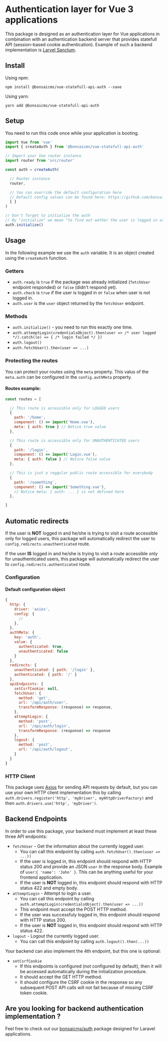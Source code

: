 # Authentication layer for Vue 3 applications

This package is designed as an authentication layer for Vue applications in combination with an authentication backend server that provides statefull API (session-based cookie authentication). Example of such a backend implementation is [Larvel Sanctum](https://laravel.com/docs/8.x/sanctum).

## Install

Using npm:

```bash2
npm install @bonsaicms/vue-statefull-api-auth --save
```

Using yarn:

```bash2
yarn add @bonsaicms/vue-statefull-api-auth
```

## Setup

You need to run this code once while your application is booting.

```js
import Vue from 'vue'
import { createAuth } from '@bonsaicms/vue-statefull-api-auth'

// Import your Vue router instance
import router from 'src/router'

const auth = createAuth(

  // Router instance
  router,

  // You can override the default configuration here
  // Default config values can be found here: https://github.com/bonsaicms/vue-statefull-api-auth/blob/master/src/config.js#L3
  { }
)

// Don't forget to initialize the auth
// By "initialize" we mean "to find out wether the user is logged in or not"
auth.initialize()
```

## Usage

In the following example we use the `auth` variable. It is an object created using the `createAuth` function.

### Getters

- `auth.ready` is `true` if the package was already initialized (`fetchUser` endpoint responded) or `false` (didn't respond yet).
- `auth.check` is `true` if the user is logged in or `false` when user is not logged in.
- `auth.user` is the `user` object returned by the `fetchUser` endpoint.

### Methods

- `auth.initialize()` - you need to run this exactly one time.
- `auth.attemptLogin(credentialsObject).then(user => /* user logged */).catch((e) => { /* login failed */ })`
- `auth.logout()`
- `auth.fetchUser().then(user => ...)`

### Protecting the routes

You can protect your routes using the `meta` property. This valus of the `meta.auth` can be configured in the `config.authMeta` property.

#### Routes example:

```js
const routes = [

  // This route is accessible only for LOGGED users
  {
    path: '/home',
    component: () => import('Home.vue'),
    meta: { auth: true } // Notice true value
  },

  // This route is accessible only for UNAUTHENTICATED users
  {
    path: '/login',
    component: () => import('Login.vue'),
    meta: { auth: false } // Notice false value
  },

  // This is just a reggular public route accessible for everybody
  {
    path: '/something',
    component: () => import('Something.vue'),
    // Notice meta: { auth: ... } is not defined here
  },

]
```

## Automatic redirects

If the user is **NOT** logged in and he/she is trying to visit a route accessible only for logged users, this package will automatically redirect the user to `config.redirects.unauthenticated` route.

If the user **IS** logged in and he/she is trying to visit a route accessible only for unauthenticated users, this package will automatically redirect the user to `config.redirects.authenticated` route.

### Configuration

#### Default configuration object

```js
{
  http: {
    driver: 'axios',
    config: {
      //
    },
  },
  authMeta: {
    key: 'auth',
    value: {
      authenticated: true,
      unauthenticated: false
    }
  },
  redirects: {
    unauthenticated: { path: '/login' },
    authenticated: { path: '/' }
  },
  apiEndpoints: {
    setCsrfCookie: null,
    fetchUser: {
      method: 'get',
      url: '/api/auth/user',
      transformResponse: (response) => response,
    },
    attemptLogin: {
      method: 'post',
      url: '/api/auth/login',
      transformResponse: (response) => response
    },
    logout: {
      method: 'post',
      url: '/api/auth/logout',
    }
  }
}
```

### HTTP Client

This package uses [Axios](https://github.com/axios/axios) for sending API requests by default, but you can use your own HTTP client implementation this by calling `auth.drivers.register('http', 'myDriver', myHttpDriverFactory)` and then `auth.drivers.use('http', 'myDriver')`.

## Backend Endpoints

In order to use this package, your backend must implement at least these three API endpoints:

  - `fetchUser` - Get the information about the currently logged user.
    - You can call this endpoint by calling `auth.fetchUser().then(user => ...))`
    - If the user is logged in, this endpoint should respond with HTTP status 200 and provide an JSON `user` in the response body. Example of `user`:`{ 'name': 'John' }`. This can be anything useful for your frontend application.
    - If the user is **NOT** logged in, this endpoint should respond with HTTP status 422 and empty body.
  - `attemptLogin` - Attempt to login a user.
    - You can call this endpoint by calling `auth.attemptLogin(credentialsObject).then(user => ...))`
    - This endpoint must accept the POST HTTP method.
    - If the user was successfuly logged in, this endpoint should respond with HTTP status 200.
    - If the user is **NOT** logged in, this endpoint should respond with HTTP status 422.
  - `logout` - Logout the currently logged user.
    - You can call this endpoint by calling `auth.logout().then(...))`

Your backend can also implement the 4th endpoint, but this one is optional:

  - `setCsrfCookie`
    - If this endpoints is configured (not configured by default), then it will be accessed automatically during the initialization procedure.
    - It should accept the GET HTTP method.
    - It should configure the CSRF cookie in the response so any subsequent POST API calls will not fail because of missing CSRF token cookie.

## Are you looking for backend authentication implementation ?
Feel free to check out our [bonsaicms/auth](https://github.com/bonsaicms/auth) package designed for Laravel applications.
